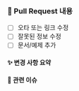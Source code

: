 ### 📌 Pull Request 내용

- [ ] 오타 또는 링크 수정
- [ ] 잘못된 정보 수정
- [ ] 문서/예제 추가

#### ✨ 변경 사항 요약

<!-- 변경한 내용 간단히 정리해주세요 -->

#### 📎 관련 이슈

<!-- 관련된 이슈가 있다면 작성해주세요 -->
